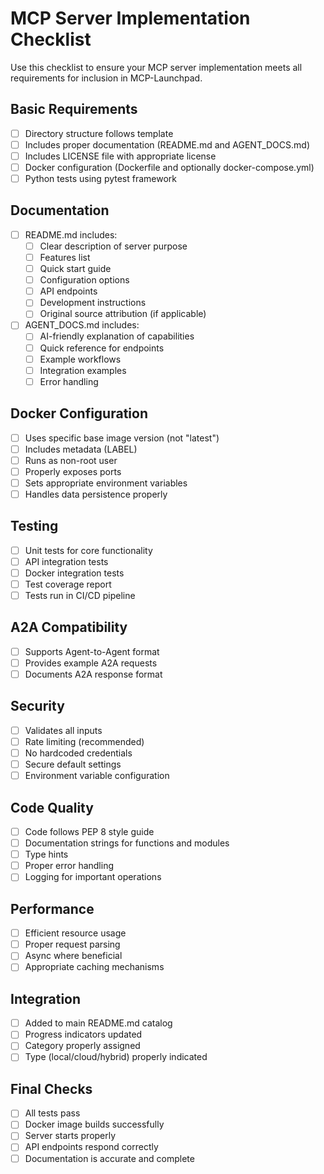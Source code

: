 # MCP Server Implementation Checklist

Use this checklist to ensure your MCP server implementation meets all requirements for inclusion in MCP-Launchpad.

## Basic Requirements

- [ ] Directory structure follows template
- [ ] Includes proper documentation (README.md and AGENT_DOCS.md)
- [ ] Includes LICENSE file with appropriate license
- [ ] Docker configuration (Dockerfile and optionally docker-compose.yml)
- [ ] Python tests using pytest framework

## Documentation

- [ ] README.md includes:
  - [ ] Clear description of server purpose
  - [ ] Features list
  - [ ] Quick start guide
  - [ ] Configuration options
  - [ ] API endpoints
  - [ ] Development instructions
  - [ ] Original source attribution (if applicable)
- [ ] AGENT_DOCS.md includes:
  - [ ] AI-friendly explanation of capabilities
  - [ ] Quick reference for endpoints
  - [ ] Example workflows
  - [ ] Integration examples
  - [ ] Error handling

## Docker Configuration

- [ ] Uses specific base image version (not "latest")
- [ ] Includes metadata (LABEL)
- [ ] Runs as non-root user
- [ ] Properly exposes ports
- [ ] Sets appropriate environment variables
- [ ] Handles data persistence properly

## Testing

- [ ] Unit tests for core functionality
- [ ] API integration tests
- [ ] Docker integration tests
- [ ] Test coverage report
- [ ] Tests run in CI/CD pipeline

## A2A Compatibility

- [ ] Supports Agent-to-Agent format
- [ ] Provides example A2A requests
- [ ] Documents A2A response format

## Security

- [ ] Validates all inputs
- [ ] Rate limiting (recommended)
- [ ] No hardcoded credentials
- [ ] Secure default settings
- [ ] Environment variable configuration

## Code Quality

- [ ] Code follows PEP 8 style guide
- [ ] Documentation strings for functions and modules
- [ ] Type hints
- [ ] Proper error handling
- [ ] Logging for important operations

## Performance

- [ ] Efficient resource usage
- [ ] Proper request parsing
- [ ] Async where beneficial
- [ ] Appropriate caching mechanisms

## Integration

- [ ] Added to main README.md catalog
- [ ] Progress indicators updated
- [ ] Category properly assigned
- [ ] Type (local/cloud/hybrid) properly indicated

## Final Checks

- [ ] All tests pass
- [ ] Docker image builds successfully
- [ ] Server starts properly
- [ ] API endpoints respond correctly
- [ ] Documentation is accurate and complete 